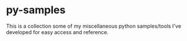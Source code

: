 # py-samples
This is a collection some of my miscellaneous python samples/tools I've developed for easy access and reference.
